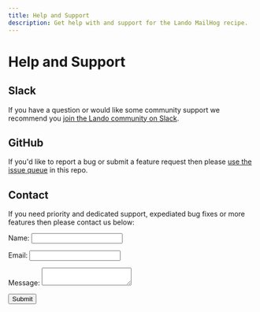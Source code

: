 ```yaml
---
title: Help and Support
description: Get help with and support for the Lando MailHog recipe.
---
```


# Help and Support

## Slack

If you have a question or would like some community support we recommend you [join the Lando community on Slack](https://launchpass.com/devwithlando).

## GitHub

If you'd like to report a bug or submit a feature request then please [use the issue queue](https://github.com/lando/mailhog/issues/new/choose) in this repo.

## Contact

If you need priority and dedicated support, expediated bug fixes or more features then please contact us below:

<form class="netlify" name="contact" method="POST" netflify data-netlify="true">
  <input type="hidden" name="form-name" value="contact" />
  <p>
    <label>Name: <input type="text" name="name" /></label>
  </p>
  <p>
    <label>Email: <input type="email" name="email" /></label>
  </p>
  <p>
    <label>Message: <textarea name="message"></textarea></label>
  </p>
  <p>
    <button type="submit">Submit</button>
  </p>
</form>
